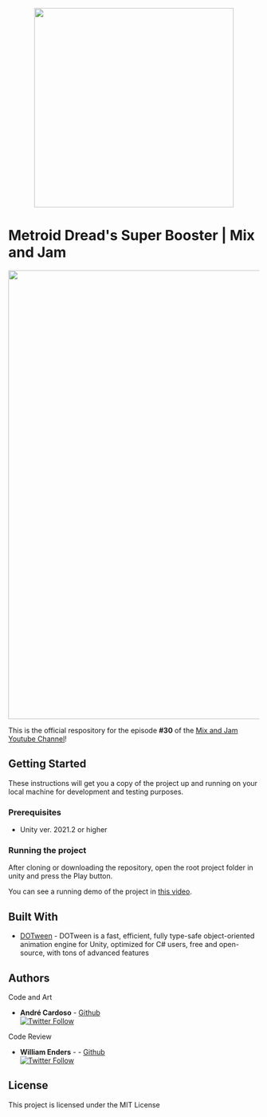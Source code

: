 
<p align="center">
    <img width="400px" src="http://mixandjam.com/wp-content/uploads/2019/11/git.png">    
</p>

# Metroid Dread's Super Booster | Mix and Jam

<p align="center">
<img width="900px" src="http://mixandjam.com/wp-content/uploads/2022/01/banner.png">
</p>

This is the official respository for the episode <b>#30</b> of the [Mix and Jam Youtube Channel](https://www.youtube.com/c/MixAndJam)!

## Getting Started

These instructions will get you a copy of the project up and running on your local machine for development and testing purposes.

### Prerequisites

-  Unity ver. 2021.2 or higher

### Running the project

After cloning or downloading the repository, open the root project folder in unity and press the Play button.

You can see a running demo of the project in [this video](https://youtu.be/myH829zACPQ).

## Built With

* [DOTween](http://dotween.demigiant.com/) - DOTween is a fast, efficient, fully type-safe object-oriented animation engine for Unity, optimized for C# users, free and open-source, with tons of advanced features

## Authors

Code and Art
* **André Cardoso** - [Github](https://github.com/cardosoandre)
<br>[![Twitter Follow](https://img.shields.io/twitter/follow/andre_mc.svg?style=social)](https://twitter.com/andre_mc)

Code Review
* **William Enders** - - [Github](https://github.com/EndersWilliam)
<br>[![Twitter Follow](https://img.shields.io/twitter/follow/willenders_.svg?style=social)](https://twitter.com/willenders_)

## License

This project is licensed under the MIT License
